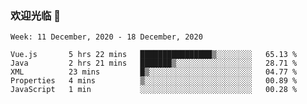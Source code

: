 ### 欢迎光临 👋

<!--
**lianganqing/lianganqing** is a ✨ _special_ ✨ repository because its `README.md` (this file) appears on your GitHub profile.

Here are some ideas to get you started:

- 🔭 I’m currently working on ...
- 🌱 I’m currently learning ...
- 👯 I’m looking to collaborate on ...
- 🤔 I’m looking for help with ...
- 💬 Ask me about ...
- 📫 How to reach me: ...
- 😄 Pronouns: ...
- ⚡ Fun fact: ...
-->
<!--START_SECTION:waka-->
```text
Week: 11 December, 2020 - 18 December, 2020

Vue.js       5 hrs 22 mins   ████████████████▒░░░░░░░░   65.13 % 
Java         2 hrs 21 mins   ███████▒░░░░░░░░░░░░░░░░░   28.71 % 
XML          23 mins         █▒░░░░░░░░░░░░░░░░░░░░░░░   04.77 % 
Properties   4 mins          ▒░░░░░░░░░░░░░░░░░░░░░░░░   00.89 % 
JavaScript   1 min           ░░░░░░░░░░░░░░░░░░░░░░░░░   00.28 % 
```
<!--END_SECTION:waka-->
